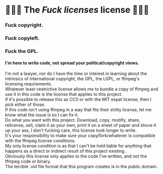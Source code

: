 ﻿# 🖕🖕🖕 The ***Fuck licenses*** license 🖕🖕🖕  

### Fuck copyright.  
### Fuck copyleft.  
### Fuck the GPL.  
#### I'm here to write code, not spread your political/copyright views.  

I'm not a lawyer, nor do I have the time or interest in learning about the intrinsics of international copyright, the GPL, the LGPL, or ffmpeg's licensing requirements.  
Whatever least-restrictive license allows me to bundle a copy of ffmpeg and use it in this code is the license that applies to this project.  
If it's possible to release this as CC0 or with the MIT expat license, then I pick either of those.  
If this code isn't using ffmpeg in a way that fits their shitty license, let me know what the issue is so I can fix it.  
Do what you want with this project. Download, copy, modify, share, relicense, sell, claim it as your own, print it on a sheet of paper and shove it up your ass, I don't fucking care, this license took longer to write.  
It's your responsibility to make sure your copy/fork/whatever is compatible with the ffmpeg license conditions.  
My only license condition is as that I can't be held liable for anything that happens as a direct or indirect result of this project existing.  
Obviously this license only applies to the code I've written, and not the ffmpeg code or binary.  
The terrible .vid file format that this program creates is in the public domain.